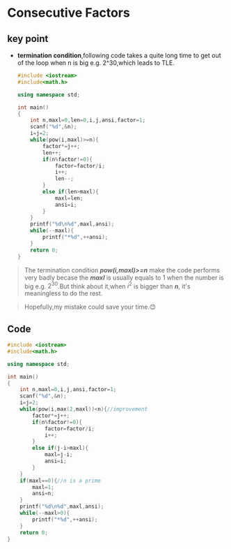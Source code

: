 # Consecutive Factors
## key point
* **termination condition**,following code takes a quite long time to get out of the loop when n is big e.g. 2^30,which leads to TLE.
    ```cpp
    #include <iostream>
    #include<math.h>

    using namespace std;

    int main()
    {
        int n,maxl=0,len=0,i,j,ansi,factor=1;
        scanf("%d",&n);
        i=j=2;
        while(pow(i,maxl)>=n){
            factor*=j++;
            len++;
            if(n%factor!=0){
                factor=factor/i;
                i++;
                len--;
            }
            else if(len>maxl){
                maxl=len;
                ansi=i;
            }
        }
        printf("%d\n%d",maxl,ansi);
        while(--maxl){
            printf("*%d",++ansi);
        }
        return 0;
    }
    ```
>The termination condition ***pow(i,maxl)>=n*** make the code performs very badly becase the ***maxl*** is usually equals to 1 when the number is big e.g. $2^{30}$.But think about it,when $i^2$ is bigger than ***n***, it's meaningless to do the rest.

>Hopefully,my mistake could save your time.😊
## Code
```cpp
#include <iostream>
#include<math.h>

using namespace std;

int main()
{
    int n,maxl=0,i,j,ansi,factor=1;
    scanf("%d",&n);
    i=j=2;
    while(pow(i,max(2,maxl))<n){//improvement
        factor*=j++;
        if(n%factor!=0){
            factor=factor/i;
            i++;
        }
        else if(j-i>maxl){
            maxl=j-i;
            ansi=i;
        }
    }
    if(maxl==0){//n is a prime
        maxl=1;
        ansi=n;
    }
    printf("%d\n%d",maxl,ansi);
    while(--maxl>0){
        printf("*%d",++ansi);
    }
    return 0;
}
```